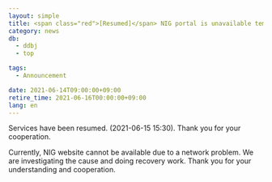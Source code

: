 ```yaml
---
layout: simple
title: <span class="red">[Resumed]</span> NIG portal is unavailable temporarily due to system failure
category: news
db:
  - ddbj
  - top

tags:
  - Announcement

date: 2021-06-14T09:00:00+09:00
retire_time: 2021-06-16T00:00:00+09:00
lang: en
---
```


<p class="red">Services have been resumed. (2021-06-15 15:30). Thank you for your cooperation.</p>

Currently, NIG website cannot be available due to a network problem.
We are investigating the cause and doing recovery work.
Thank you for your understanding and cooperation. 

